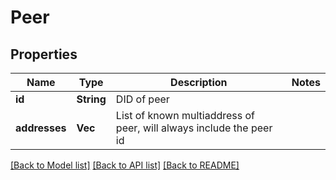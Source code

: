# Peer

## Properties
Name | Type | Description | Notes
------------ | ------------- | ------------- | -------------
**id** | **String** | DID of peer | 
**addresses** | **Vec<String>** | List of known multiaddress of peer, will always include the peer id | 

[[Back to Model list]](../README.md#documentation-for-models) [[Back to API list]](../README.md#documentation-for-api-endpoints) [[Back to README]](../README.md)


